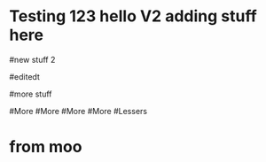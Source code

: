 # Testing 123 hello V2 adding stuff here

#new stuff 2


#editedt

#more stuff

#More
#More
#More
#More
#Lessers

#








# from moo